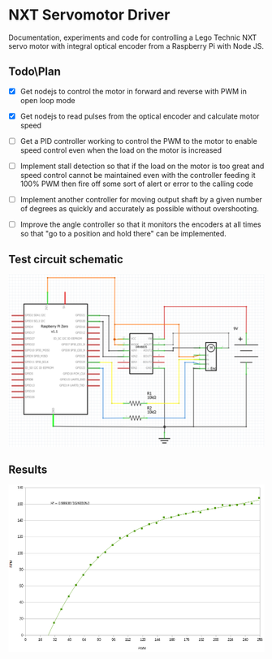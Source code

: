 # NXT Servomotor Driver
Documentation, experiments and code for controlling a Lego Technic NXT servo motor with integral optical encoder from a Raspberry Pi with Node JS.

## Todo\Plan
- [x] Get nodejs to control the motor in forward and reverse with PWM in open loop mode
- [x] Get nodejs to read pulses from the optical encoder and calculate motor speed
- [ ] Get a PID controller working to control the PWM to the motor to enable speed control even when the load on the motor is increased
- [ ] Implement stall detection so that if the load on the motor is too great and speed control cannot be maintained even with the controller feeding it 100% PWM then fire off some sort of alert or error to the calling code
- [ ] Implement another controller for moving output shaft by a given number of degrees as quickly and accurately as possible without overshooting.
- [ ] Improve the angle controller so that it monitors the encoders at all times so that "go to a position and hold there" can be implemented.


## Test circuit schematic
![Schematic](docs/test_circuit_schematic_v1.png?raw=true "Schematic")


## Results
![Chart of pwm vs rpm](docs/nxt_servomotor_pwm_vs_rpm.png?raw=true "PWM vs RPM")
